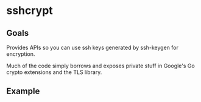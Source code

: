 
# sshcrypt

## Goals 

Provides APIs so you can use ssh keys generated by ssh-keygen for encryption.

Much of the code simply borrows and exposes private stuff in Google's Go crypto
extensions and the TLS library.

## Example
